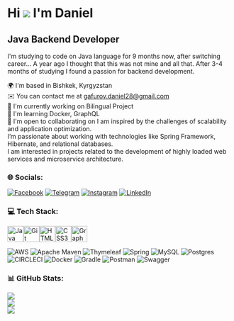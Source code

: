 Hi ![](https://user-images.githubusercontent.com/18350557/176309783-0785949b-9127-417c-8b55-ab5a4333674e.gif) I'm Daniel
==============================================================================================================================

Java Backend Developer
----------------------

I'm studying to code on Java language for 9 months now, after switching career... A year ago I thought that this was not mine and all that. After 3-4 months of studying I found a passion for backend development.

🌍  I'm based in Bishkek, Kyrgyzstan<br>✉️  You can contact me at gafurov.daniel28@gmail.com<br>🚀  I'm currently working on Bilingual Project<br>🧠  I'm learning Docker, GraphQL<br>🤝  I'm open to collaborating on I am inspired by the challenges of scalability and application optimization. <br>       I’m passionate about working with technologies like Spring Framework, Hibernate, and relational databases. <br>       I am interested in projects related to the development of highly loaded web services and microservice architecture.

<h3>🌐 Socials:</h3>

[![Facebook](https://img.shields.io/badge/-Facebook-090909?style=for-the-badge&logo=Facebook&logoColor=1195F5)](https://www.facebook.com/profile.php?id=100035621901567)
[![Telegram](https://img.shields.io/badge/-Telegram-090909?style=for-the-badge&logo=telegram&logoColor=27A0D9)](http://www.instagram.com/_justdefoe)
[![Instagram](https://img.shields.io/badge/-Instagram-090909?style=for-the-badge&logo=instagram&logoColor=B4068E)](http://www.instagram.com/_justdefoe)
[![LinkedIn](https://img.shields.io/badge/-LinkedIn-090909?style=for-the-badge&logo=linkedin&logoColor=007BB6)](https://www.linkedin.com/in/daniel-gafurov-6a2043282/)

 
 <h3>💻 Tech Stack: </h3>
<p align="left">
<a href="https://www.oracle.com/java/" target="_blank" rel="noreferrer"><img src="https://raw.githubusercontent.com/danielcranney/readme-generator/main/public/icons/skills/java-colored.svg" width="36" height="36" alt="Java" /></a><a href="https://git-scm.com/" target="_blank" rel="noreferrer"><img src="https://raw.githubusercontent.com/danielcranney/readme-generator/main/public/icons/skills/git-colored.svg" width="36" height="36" alt="Git" /></a><a href="https://developer.mozilla.org/en-US/docs/Glossary/HTML5" target="_blank" rel="noreferrer"><img src="https://raw.githubusercontent.com/danielcranney/readme-generator/main/public/icons/skills/html5-colored.svg" width="36" height="36" alt="HTML5" /></a><a href="https://www.w3.org/TR/CSS/#css" target="_blank" rel="noreferrer"><img src="https://raw.githubusercontent.com/danielcranney/readme-generator/main/public/icons/skills/css3-colored.svg" width="36" height="36" alt="CSS3" /></a><a href="https://graphql.org/" target="_blank" rel="noreferrer"><img src="https://raw.githubusercontent.com/danielcranney/readme-generator/main/public/icons/skills/graphql-colored.svg" width="36" height="36" alt="GraphQL" /></a>
</p>

 ![AWS](https://img.shields.io/badge/AWS-%23FF9900.svg?style=for-the-badge&logo=amazon-aws&logoColor=white) ![Apache Maven](https://img.shields.io/badge/Apache%20Maven-C71A36?style=for-the-badge&logo=Apache%20Maven&logoColor=white) ![Thymeleaf](https://img.shields.io/badge/Thymeleaf-%23005C0F.svg?style=for-the-badge&logo=Thymeleaf&logoColor=white) ![Spring](https://img.shields.io/badge/spring-%236DB33F.svg?style=for-the-badge&logo=spring&logoColor=white) ![MySQL](https://img.shields.io/badge/mysql-%2300000f.svg?style=for-the-badge&logo=mysql&logoColor=white) ![Postgres](https://img.shields.io/badge/postgres-%23316192.svg?style=for-the-badge&logo=postgresql&logoColor=white) ![CIRCLECI](https://img.shields.io/badge/CIRCLECI-02303A.svg?style=for-the-badge&logo=CIRCLECI&logoColor=white&color=%23343434) ![Docker](https://img.shields.io/badge/docker-%230db7ed.svg?style=for-the-badge&logo=docker&logoColor=white) ![Gradle](https://img.shields.io/badge/Gradle-02303A.svg?style=for-the-badge&logo=Gradle&logoColor=white) ![Postman](https://img.shields.io/badge/Postman-FF6C37?style=for-the-badge&logo=postman&logoColor=white) ![Swagger](https://img.shields.io/badge/-Swagger-%23Clojure?style=for-the-badge&logo=swagger&logoColor=white)
  
<h3>📊 GitHub Stats:</h3>

![](https://github-readme-streak-stats.herokuapp.com/?user=justDonnie&theme=shades-of-purple&hide_border=false)<br/>
![](https://github-readme-stats.vercel.app/api?username=justDonnie&theme=shades-of-purple&hide_border=false&include_all_commits=false&count_private=false)<br/>
![](https://github-readme-stats.vercel.app/api/top-langs/?username=justDonnie&theme=shades-of-purple&hide_border=false&include_all_commits=false&count_private=false&layout=compact)
